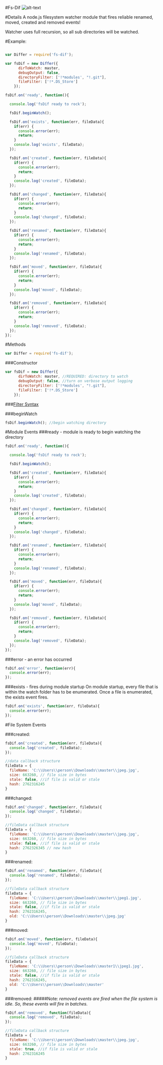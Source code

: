 #Fs-Dif
![alt-text](http://imageserver.moviepilot.com/watcher-what-do-you-guys-think-is-stan-lee-the-watcher.jpeg)

#Details
A node.js filesystem watcher module that fires reliable renamed, moved, created and removed events!

Watcher uses full recursion, so all sub directories will be watched.

#Example:
```javascript

var Differ = require('fs-dif');

var fsDif = new Differ({
      dirToWatch: master,
      debugOutput: false,
      directoryFilter: ['!*modules', "!.git"],
      fileFilter: ['!*.DS_Store']
    });

fsDif.on('ready', function(){

  console.log('fsDif ready to rock');

  fsDif.beginWatch();

  fsDif.on('exists', function(err, fileData){
    if(err) {
      console.error(err);
      return;
    }
    console.log('exists', fileData);
  });

  fsDif.on('created', function(err, fileData){
    if(err) {
      console.error(err);
      return;
    }
    console.log('created', fileData);
  });

  fsDif.on('changed', function(err, fileData){
    if(err) {
      console.error(err);
      return;
    }
    console.log('changed', fileData);
  });

  fsDif.on('renamed', function(err, fileData){
    if(err) {
      console.error(err);
      return;
    }
    console.log('renamed', fileData);
  });

  fsDif.on('moved', function(err, fileData){
    if(err) {
      console.error(err);
      return;
    }
    console.log('moved', fileData);
  });

  fsDif.on('removed', function(err, fileData){
    if(err) {
      console.error(err);
      return;
    }
    console.log('removed', fileData);
  });
});
```
#Methods
```javascript
var Differ = require('fs-dif');
```
###Constructor
```javascript
var fsDif = new Differ({
      dirToWatch: master, //REQUIRED: directory to watch
      debugOutput: false, //turn on verbose output logging
      directoryFilter: ['!*modules', "!.git"],
      fileFilter: ['!*.DS_Store']
    });
```
###[Filter Syntax](https://github.com/thlorenz/readdirp#filters)

###beginWatch
```javascript
fsDif.beginWatch(); //begin watching directory
```
#Module Events
###ready - module is ready to begin watching the directory
```javascript
fsDif.on('ready', function(){

  console.log('fsDif ready to rock');

  fsDif.beginWatch();

  fsDif.on('created', function(err, fileData){
    if(err) {
      console.error(err);
      return;
    }
    console.log('created', fileData);
  });

  fsDif.on('changed', function(err, fileData){
    if(err) {
      console.error(err);
      return;
    }
    console.log('changed', fileData);
  });

  fsDif.on('renamed', function(err, fileData){
    if(err) {
      console.error(err);
      return;
    }
    console.log('renamed', fileData);
  });

  fsDif.on('moved', function(err, fileData){
    if(err) {
      console.error(err);
      return;
    }
    console.log('moved', fileData);
  });

  fsDif.on('removed', function(err, fileData){
    if(err) {
      console.error(err);
      return;
    }
    console.log('removed', fileData);
  });
});
```
###error - an error has occurred
```javascript
fsDif.on('error', function(err){
  console.error(err);
});
```

###exists - fires during module startup
On module startup, every file that is within the watch folder has to be enumerated.
Once a file is enumerated, the exists event fires.
```javascript
fsDif.on('exists', function(err, fileData){
  console.error(err);
});
```
#File System Events

###created:
```javascript
fsDif.on('created', function(err, fileData){
  console.log('created', fileData);
});

//data callback structure
fileData = {
  fileName: 'C:\\Users\\person\\Downloads\\master\\jpeg.jpg',
  size: 663260, // file size in bytes
  stale: false, //if file is valid or stale
  hash: 2762316245
}
```
###changed:
```javascript
fsDif.on('changed', function(err, fileData){
  console.log('changed', fileData);
});

//fileData callback structure
fileData = {
  fileName: 'C:\\Users\\person\\Downloads\\master\\jpeg.jpg',
  size: 663260, // file size in bytes
  stale: false, //if file is valid or stale
  hash: 2762326345 // new hash
}
```
###renamed:
```javascript
fsDif.on('renamed', function(err, fileData){
  console.log('renamed', fileData);
});

//fileData callback structure
fileData = {
  fileName: 'C:\\Users\\person\\Downloads\\master\\jpeg1.jpg',
  size: 663260, // file size in bytes
  stale: false, //if file is valid or stale
  hash: 2762316245,
  old: 'C:\\Users\\person\\Downloads\\master\\jpeg.jpg'
}

```
###moved:
```javascript
fsDif.on('moved', function(err, fileData){
  console.log('moved', fileData);
});

//fileData callback structure
fileData = {
  fileName: 'C:\\Users\\person\\Downloads\\master1\\jpeg1.jpg',
  size: 663260, // file size in bytes
  stale: false, //if file is valid or stale
  hash: 2762316245,
  old: 'C:\\Users\\person\\Downloads\\master'
}
```
###removed:
#####Note: *removed events are fired when the file system is idle. So, these events will fire in batches.*

```javascript
fsDif.on('removed', function(fileData){
  console.log('removed', fileData);
});

//fileData callback structure
fileData = {
  fileName: 'C:\\Users\\person\\Downloads\\master\\jpeg.jpg',
  size: 663260, // file size in bytes
  stale: true, //if file is valid or stale
  hash: 2762316245
}
```
